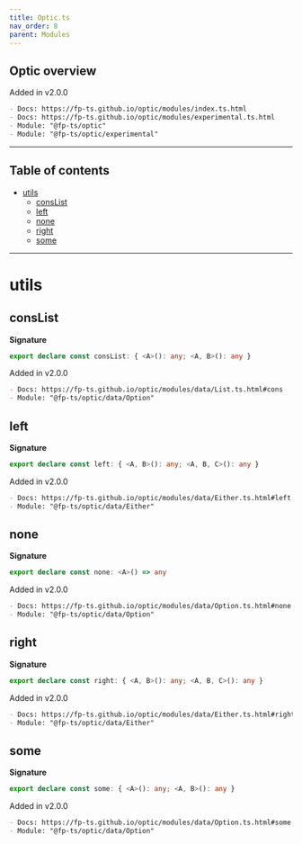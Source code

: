 ```yaml
---
title: Optic.ts
nav_order: 8
parent: Modules
---
```


## Optic overview

Added in v2.0.0

```md
- Docs: https://fp-ts.github.io/optic/modules/index.ts.html
- Docs: https://fp-ts.github.io/optic/modules/experimental.ts.html
- Module: "@fp-ts/optic"
- Module: "@fp-ts/optic/experimental"
```

---

<h2 class="text-delta">Table of contents</h2>

- [utils](#utils)
  - [consList](#conslist)
  - [left](#left)
  - [none](#none)
  - [right](#right)
  - [some](#some)

---

# utils

## consList

**Signature**

```ts
export declare const consList: { <A>(): any; <A, B>(): any }
```

Added in v2.0.0

```md
- Docs: https://fp-ts.github.io/optic/modules/data/List.ts.html#cons
- Module: "@fp-ts/optic/data/Option"
```

## left

**Signature**

```ts
export declare const left: { <A, B>(): any; <A, B, C>(): any }
```

Added in v2.0.0

```md
- Docs: https://fp-ts.github.io/optic/modules/data/Either.ts.html#left
- Module: "@fp-ts/optic/data/Either"
```

## none

**Signature**

```ts
export declare const none: <A>() => any
```

Added in v2.0.0

```md
- Docs: https://fp-ts.github.io/optic/modules/data/Option.ts.html#none
- Module: "@fp-ts/optic/data/Option"
```

## right

**Signature**

```ts
export declare const right: { <A, B>(): any; <A, B, C>(): any }
```

Added in v2.0.0

```md
- Docs: https://fp-ts.github.io/optic/modules/data/Either.ts.html#right
- Module: "@fp-ts/optic/data/Either"
```

## some

**Signature**

```ts
export declare const some: { <A>(): any; <A, B>(): any }
```

Added in v2.0.0

```md
- Docs: https://fp-ts.github.io/optic/modules/data/Option.ts.html#some
- Module: "@fp-ts/optic/data/Option"
```
